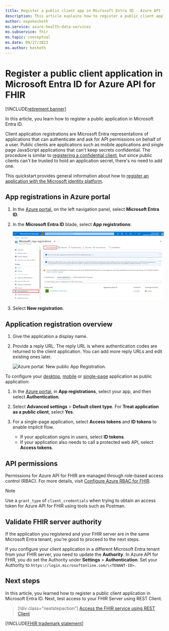 ```yaml
---
title: Register a public client app in Microsoft Entra ID - Azure API for FHIR
description: This article explains how to register a public client application in Microsoft Entra ID, in preparation for deploying FHIR API in Azure.
author: expekesheth
ms.service: azure-health-data-services
ms.subservice: fhir
ms.topic: conceptual
ms.date: 09/27/2023
ms.author: kesheth
---
```


# Register a public client application in Microsoft Entra ID for Azure API for FHIR

[!INCLUDE[retirement banner](../includes/healthcare-apis-azure-api-fhir-retirement.md)]

In this article, you learn how to register a public application in Microsoft Entra ID.  

Client application registrations are Microsoft Entra representations of applications that can authenticate and ask for API permissions on behalf of a user. Public clients are applications such as mobile applications and single page JavaScript applications that can't keep secrets confidential. The procedure is similar to [registering a confidential client](register-confidential-azure-ad-client-app.md), but since public clients can't be trusted to hold an application secret, there's no need to add one.

This quickstart provides general information about how to [register an application with the Microsoft identity platform](../../active-directory/develop/quickstart-register-app.md).

## App registrations in Azure portal

1. In the [Azure portal](https://portal.azure.com), on the left navigation panel, select **Microsoft Entra ID**.

2. In the **Microsoft Entra ID** blade, select **App registrations**:

    ![Azure portal. New App Registration.](media/add-azure-active-directory/portal-aad-new-app-registration.png)

3. Select **New registration**.

## Application registration overview

1. Give the application a display name.

2. Provide a reply URL. The reply URL is where authentication codes are returned to the client application. You can add more reply URLs and edit existing ones later.

    ![Azure portal. New public App Registration.](media/add-azure-active-directory/portal-aad-register-new-app-registration-pub-client-name.png)


To configure your [desktop](../../active-directory/develop/scenario-desktop-app-registration.md), [mobile](../../active-directory/develop/scenario-mobile-app-registration.md) or [single-page](../../active-directory/develop/scenario-spa-app-registration.md) application as public application:

1. In the [Azure portal](https://portal.azure.com), in **App registrations**, select your app, and then select **Authentication**.

2. Select **Advanced settings** > **Default client type**. For **Treat application as a public client**, select **Yes**.

3. For a single-page application, select **Access tokens** and **ID tokens** to enable implicit flow.

   - If your application signs in users, select **ID tokens**.
   - If your application also needs to call a protected web API, select **Access tokens**.

## API permissions

Permissions for Azure API for FHIR are managed through role-based access control (RBAC). For more details, visit [Configure Azure RBAC for FHIR](configure-azure-rbac.md).

>[!NOTE]
>Use a `grant_type` of `client_credentials` when trying to obtain an access token for Azure API for FHIR using tools such as Postman.

## Validate FHIR server authority
If the application you registered and your FHIR server are in the same Microsoft Entra tenant, you're good to proceed to the next steps.

If you configure your client application in a different Microsoft Entra tenant from your FHIR server, you need to update the **Authority**. In Azure API for FHIR, you do set the Authority under **Settings** > **Authentication**. Set your Authority to `https://login.microsoftonline.com/\<TENANT-ID>`.

## Next steps

In this article, you learned how to register a public client application in Microsoft Entra ID. Next, test access to your FHIR Server using REST Client.
 
>[!div class="nextstepaction"]
>[Access the FHIR service using REST Client](./../fhir/using-rest-client.md)

[!INCLUDE[FHIR trademark statement](../includes/healthcare-apis-fhir-trademark.md)]